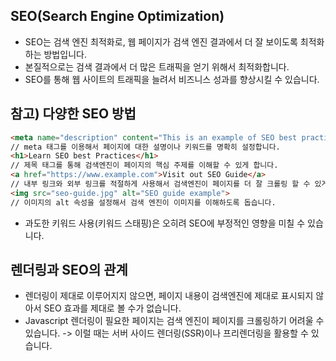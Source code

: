 SEO(Search Engine Optimization)
-------------------------------------------
- SEO는 검색 엔진 최적화로, 웹 페이지가 검색 엔진 결과에서 더 잘 보이도록 최적화하는 방법입니다.
- 본질적으로는 검색 결과에서 더 많은 트래픽을 얻기 위해서 최적화합니다.
- SEO를 통해 웹 사이트의 트래픽을 늘려서 비즈니스 성과를 향상시킬 수 있습니다.

참고) 다양한 SEO 방법
---------------------------------------------
```html
<meta name="description" content="This is an example of SEO best practices.">
// meta 태그를 이용해서 페이지에 대한 설명이나 키워드를 명확히 설정합니다.
<h1>Learn SEO best Practices</h1>
// 제목 태그를 통해 검색엔진이 페이지의 핵심 주제를 이해할 수 있게 합니다.
<a href="https://www.example.com">Visit out SEO Guide</a>
// 내부 링크와 외부 링크를 적절하게 사용해서 검색엔진이 페이지를 더 잘 크롤링 할 수 있게 합니다.
<img src="seo-guide.jpg" alt="SEO guide example">
// 이미지의 alt 속성을 설정해서 검색 엔진이 이미지를 이해하도록 돕습니다.
```

- 과도한 키워드 사용(키워드 스태핑)은 오히려 SEO에 부정적인 영향을 미칠 수 있습니다.

렌더링과 SEO의 관계
-----------------------------------------
- 렌더링이 제대로 이루어지지 않으면, 페이지 내용이 검색엔진에 제대로 표시되지 않아서 SEO 효과를 제대로 볼 수가 없습니다.
- Javascript 렌더링이 필요한 페이지는 검색 엔진이 페이지를 크롤링하기 어려울 수 있습니다. -> 이럴 때는 서버 사이드 렌더링(SSR)이나 프리렌더링을 활용할 수 있습니다. 
